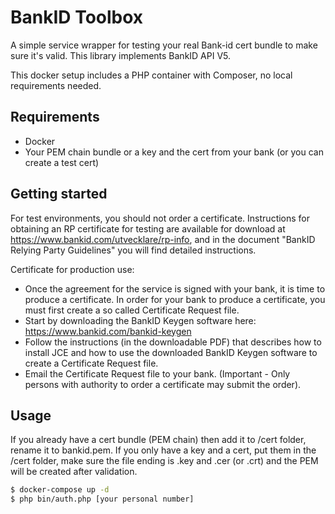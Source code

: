 BankID Toolbox
=======

A simple service wrapper for testing your real Bank-id cert bundle to make sure it's valid.
This library implements BankID API V5.

This docker setup includes a PHP container with Composer, no local requirements needed.

## Requirements

* Docker
* Your PEM chain bundle or a key and the cert from your bank (or you can create a test cert)

## Getting started

For test environments, you should not order a certificate. Instructions for obtaining an RP certificate
for testing are available for download at https://www.bankid.com/utvecklare/rp-info, and in the
document "BankID Relying Party Guidelines" you will find detailed instructions.

Certificate for production use: 
* Once the agreement for the service is signed with your bank, it is time to produce a certificate. In order for your bank to produce a certificate, you must first create a so called Certificate Request file.
* Start by downloading the BankID Keygen software here: https://www.bankid.com/bankid-keygen
* Follow the instructions (in the downloadable PDF) that describes how to install JCE and how to use the downloaded BankID Keygen software to create a Certificate Request file.
* Email the Certificate Request file to your bank. (Important - Only persons with authority to order a certificate may submit the order).

## Usage

If you already have a cert bundle (PEM chain) then add it to /cert folder, rename it to bankid.pem.
If you only have a key and a cert, put them in the /cert folder,
make sure the file ending is .key and .cer (or .crt) and the PEM will be created after validation.

``` bash
$ docker-compose up -d
$ php bin/auth.php [your personal number]
```
